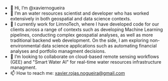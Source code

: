 - 👋 Hi, I’m @xaviernogueira
- 👀 I’m an water resources scientist and developer who has worked extensively in both geospatial and data science contexts. 
- 🌱 I currently work for LimnoTech, where I have developed code for our clients across a range of contexts such as developing Machine Learning pipelines, conducting complex geospatial analyses, as well as more traditional backend web development. On the side, I am exploring non-environmental data science applications such as automating financial analyses and portfolio managment decisions. 
- 💞️ I’m looking to collaborate on cloud-based remote sensing workflows (GEE) and "Smart Water AI" for real-time water resources infrastructure managment. 
- 📫 How to reach me: xavier.rojas.nogueira@gmail.com

<!---
xaviernogueira/xaviernogueira is a ✨ special ✨ repository because its `README.md` (this file) appears on your GitHub profile.
You can click the Preview link to take a look at your changes.
--->
